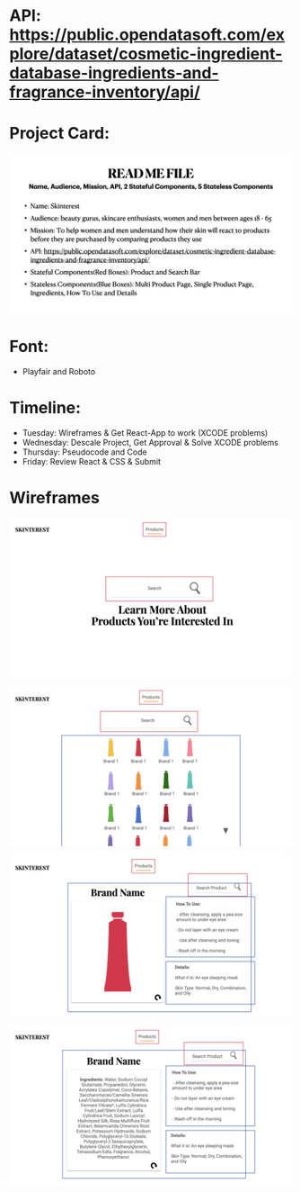 
# API: https://public.opendatasoft.com/explore/dataset/cosmetic-ingredient-database-ingredients-and-fragrance-inventory/api/ 

# Project Card: 
![alt text](https://github.com/Thandi227/Product-Analysis/blob/master/ingred-watch/src/assets/wireframes/Mod%20Two%20Project.002.jpeg "Project Card")

# Font: 
* Playfair and Roboto

# Timeline:
* Tuesday: Wireframes & Get React-App to work (XCODE problems)
* Wednesday: Descale Project, Get Approval & Solve XCODE problems
* Thursday: Pseudocode and Code 
* Friday: Review React & CSS & Submit

# Wireframes

![alt text](https://github.com/Thandi227/Product-Analysis/blob/master/ingred-watch/src/assets/wireframes/Mod%20Two%20Project.003.jpeg "Landing Page")

![alt text](https://github.com/Thandi227/Product-Analysis/blob/master/ingred-watch/src/assets/wireframes/Mod%20Two%20Project.004.jpeg "Search Pagee")

![alt text](https://github.com/Thandi227/Product-Analysis/blob/master/ingred-watch/src/assets/wireframes/Mod%20Two%20Project.006.jpeg "Product Page")

![alt text](https://github.com/Thandi227/Product-Analysis/blob/master/ingred-watch/src/assets/wireframes/Mod%20Two%20Project.007.jpeg "Ingredient Page")

